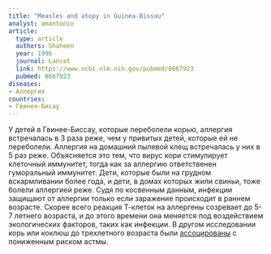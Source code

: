```yaml
---
title: "Measles and atopy in Guinea-Bissau"
analyst: amantonio
article:
  type: article
  authors: Shaheen
  year: 1996
  journal: Lancet
  link: https://www.ncbi.nlm.nih.gov/pubmed/8667923
  pubmed: 8667923
diseases:
- Аллергия
countries:
- Гвинея-Бисау
---
```


У детей в Гвинее-Биссау, которые переболели корью, аллергия встречалась в 3 раза реже, чем у привитых детей, которые ей не переболели. Аллергия на домашний пылевой клещ встречалась у них в 5 раз реже.
Объясняется это тем, что вирус кори стимулирует клеточный иммунитет, тогда как за аллергию ответственен гуморальный иммунитет.
Дети, которые были на грудном вскармливании более года, и дети, в домах которых жили свиньи, тоже болели аллергией реже. Судя по косвенным данным, инфекции защищают от аллергии только если заражение происходит в раннем возрасте. Скорее всего реакция Т-клеток на аллергены созревает до 5-7 летнего возраста, и до этого времени она меняется под воздействием экологических факторов, таких как инфекции.
В другом исследовании корь или коклюш до треxлетного возраста были [ассоцированы](https://www.ncbi.nlm.nih.gov/pubmed/10770819) с пониженным риском астмы.
